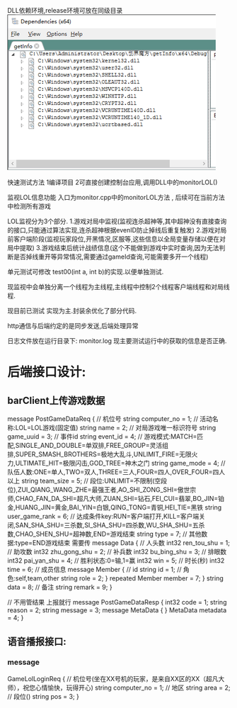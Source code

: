  DLL依赖环境,release环境可放在同级目录
![](./img/QQ20250609-152721.png)

快速测试方法 1编译项目 2可直接创建控制台应用,调用DLL中的monitorLOL() 

监视LOL信息功能 入口为monitor.cpp中的monitorLOL方法 , 后续可在当前方法中检测所有游戏

LOL监视分为3个部分. 1.游戏对局中监视(监视连杀超神等,其中超神没有直接查询的接口,只能通过算法实现,连杀超神根据evenID防止掉线后重复触发) 2.游戏对局前客户端阶段(监视玩家段位,开黑情况,区服等,这些信息以全局变量存储以便在对局中提取) 3.游戏结束后统计战绩信息(这个不能做到游戏中实时查询,因为无法判断是否掉线重开等异常情况,需要通过gameId查询,可能需要多开一个线程)

单元测试可修改 test00(int a, int b)的实现.以便单独测试.

现监视中会单独分离一个线程为主线程,主线程中控制2个线程客户端线程和对局线程.

现目前已测试 实现为主.封装余优化了部分代码.

http通信与后端约定的是同步发送,后端处理异常

日志文件放在运行目录下: monitor.log 现主要测试运行中的获取的信息是否正确.

# 后端接口设计:
## barClient上传游戏数据
message PostGameDataReq {
  // 机位号
  string computer_no = 1;
  // 活动名称:LOL=LOL游戏(固定值)
  string name = 2;
  // 对局游戏唯一标识符号
  string game_uuid = 3;
  // 事件id
  string event_id = 4;
  // 游戏模式:MATCH=匹配,SINGLE_AND_DOUBLE=单双排,FREE_GROUP=灵活组排,SUPER_SMASH_BROTHERS=极地大乱斗,UNLIMIT_FIRE=无限火力,ULTIMATE_HIT=极限闪击,GOD_TREE=神木之门
  string game_mode = 4;
  // 队伍人数:ONE=单人,TWO=双人,THREE=三人,FOUR=四人,OVER_FOUR=四人以上
  string team_size = 5;
  // 段位:UNLIMIT=不限制(空段位),ZUI_QIANG_WANG_ZHE=最强王者,AO_SHI_ZONG_SHI=傲世宗师,CHAO_FAN_DA_SHI=超凡大师,ZUAN_SHI=钻石,FEI_CUI=翡翠,BO_JIN=铂金,HUANG_JIN=黄金,BAI_YIN=白银,QING_TONG=青铜,HEI_TIE=黑铁
  string user_game_rank = 6;
  // 达成条件key:RUN=客户端打开,KILL=客户端关闭,SAN_SHA_SHU=三杀数,SI_SHA_SHU=四杀数,WU_SHA_SHU=五杀数,CHAO_SHEN_SHU=超神数,END=游戏结束
  string type = 7;
  // 其他数据:type=END游戏结束 需要传
  message Data {
    // 人头数
    int32 ren_tou_shu = 1;
    // 助攻数
    int32 zhu_gong_shu = 2;
    // 补兵数
    int32 bu_bing_shu = 3;
    // 排眼数
    int32 pai_yan_shu = 4;
    // 胜利状态:0=输,1=赢
    int32 win = 5;
    // 时长(秒)
    int32 time = 6;
    // 成员信息
    message Member {
      // id
      string id = 1;
      // 角色:self,team,other
      string role = 2;
    }
    repeated Member member = 7;
  }
  string data = 8;
  // 备注
  string remark = 9;
}


// 不用管结果 上报就行
message PostGameDataResp {
  int32 code = 1;
  string reason = 2;
  string message = 3;
  message MetaData {
  }
  MetaData metadata = 4;
}

## 语音播报接口:
### message 
GameLolLoginReq {
  // 机位号(坐在XX号机的玩家，是来自XX区的XX（超凡大师），祝您心情愉快，玩得开心)
  string computer_no = 1;
  // 地区
  string area = 2;
  // 段位()
  string pos = 3;
}
